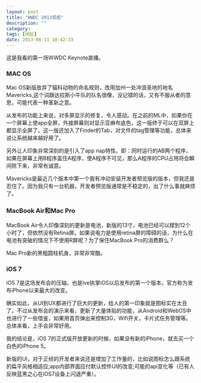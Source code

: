 ```yaml
---
layout: post
title: "WWDC 2013观感"
description: ""
category: 
tags: [闲扯]
date: 2013-06-11 10:42:33
---
```


这是我看的第一场WWDC Keynote直播。

### MAC OS

Mac OS新版放弃了猫科动物的命名规则，改用加州一处冲浪圣地的地名Mavericks,这个词跟达拉斯小牛队的队名很像，没记错的话，又有不服从者的意思，可能代表一种革新之意。

从发布的功能上来说，对多屏显示的修复，令人感动。在之前的ML中，如果你在一个屏幕上使app全屏，外接屏幕则对显示亚麻布底色，这一版终于可以在双屏上都显示全屏了。这一版还加入了Finder的Tab，对文件的tag管理等功能，总体来说让系统越来越好用了。

另外让人印象非常深刻的是引入了app nap特性。即：同时运行的AB两个程序，如果在屏幕上用B程序盖住A程序，使A程序不可见，那么A程序的CPU占用将会瞬间除下来，非常有诚意。

Mavericks是最近几个版本中第一个我有冲动安装开发者预览版的版本，但我还是忍住了。因为我只有一台机器，开发者预览版通常是不稳定的，出了什么事就麻烦了。

### MacBook Air和Mac Pro

MacBook Air令人印像深刻的更新是电池，新版的13寸，电池已经可以撑到12个小时了，但依然没有Retina屏。如果说电力是使用retina屏的障碍的话，为什么在电池有突破的情况下不使用R屏呢？为了保住MacBook Pro的消费群么？

Mac Pro新的黑粗圆柱机身，非常非常酷。

### iOS 7

iOS 7是这场发布会的压轴，也是Ive执掌iOS以后发布的第一个版本，官方称为发布iPhone以来最大的改变。

确实如此，从UI到UX都进行了巨大的更新，给人的第一印象就是图标实在太丑了。不过从发布会的演示来看，更新了大量体贴的功能，从Android和WebOS中也进行了一些借鉴，如果用首页弹出来控制3G，Wifi开关，卡片式任务管理等。总体来看，上手会非常好用。

我的结论是，iOS 7的正式版开放更新的时候，如果没有新的iPhone，就去买一个白色的iPhone 5。

新版的UI，对于正经的开发者来说还是增加了工作量的，比如说图标怎么跟系统的扁平风格相适应;app内部界面应付默认控件UI的改变;可能的api变化等（已有人反映蓝黑之心在iOS7设备上闪退严重）。

